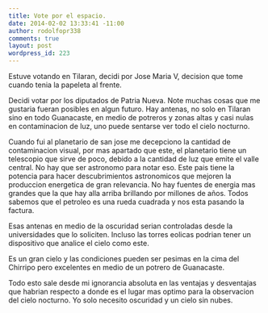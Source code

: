 ```yaml
---
title: Vote por el espacio.
date: 2014-02-02 13:33:41 -11:00
author: rodolfopr338
comments: true
layout: post
wordpress_id: 223
---
```


<!-- more -->

Estuve votando en Tilaran, decidi por Jose Maria V, decision que tome cuando tenia la papeleta al frente. 

Decidi votar por los diputados de Patria Nueva. 
Note muchas cosas que me gustaria fueran posibles en algun futuro.
Hay antenas, no solo en Tilaran sino en todo Guanacaste, en medio de potreros y zonas altas y casi nulas en contaminacion de luz, uno puede sentarse ver todo el cielo nocturno.

Cuando fui al planetario de san jose me decepciono la cantidad de contaminacion visual, por mas apartado que este, el planetario tiene un telescopio que sirve de poco, debido a la cantidad de luz que emite el valle central. No hay que ser astronomo para notar eso. Este pais tiene la potencia para hacer descubrimientos astronomicos que mejoren la produccion energetica de gran relevancia. No hay fuentes de energia mas grandes que la que hay alla arriba brillando por millones de años. Todos sabemos que el petroleo es una rueda cuadrada y nos esta pasando la factura.

Esas antenas en medio de la oscuridad serian controladas desde la universidades que lo soliciten.
Incluso las torres eolicas podrian tener un dispositivo que analice el cielo como este.

Es un gran cielo y las condiciones pueden ser pesimas en la cima del Chirripo pero excelentes en medio de un potrero de Guanacaste.

Todo esto sale desde mi ignorancia absoluta en las ventajas y desventajas que habrian respecto a donde es el lugar mas optimo para la observacion del cielo nocturno. 
Yo solo necesito oscuridad y un cielo sin nubes.
